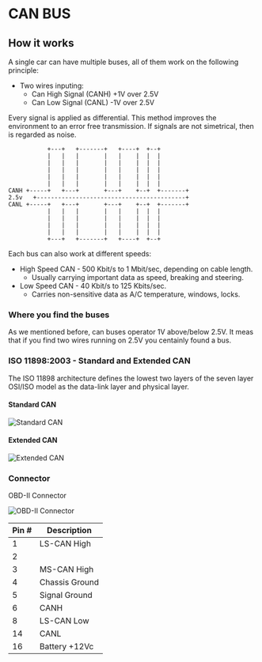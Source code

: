 # CAN BUS

## How it works

A single car can have multiple buses, all of them work on the following principle:

* Two wires inputing:
	* Can High Signal (CANH) +1V over 2.5V
	* Can Low Signal (CANL) -1V over 2.5V
	
Every signal is applied as differential. This method improves the environment to an error free transmission. If signals are not simetrical, then is regarded as noise.
```
           +---+   +-------+   +----+  +--+
           |   |   |       |   |    |  |  |
           |   |   |       |   |    |  |  |
           |   |   |       |   |    |  |  |
           |   |   |       |   |    |  |  |
           |   |   |       |   |    |  |  |
CANH +-----+   +---+       +---+    +--+  +-------+
2.5v   +------------------------------------------+
CANL +-----+   +---+       +---+    +--+  +-------+
           |   |   |       |   |    |  |  |
           |   |   |       |   |    |  |  |
           |   |   |       |   |    |  |  |
           |   |   |       |   |    |  |  |
           +---+   +-------+   +----+  +--+
```

Each bus can also work at different speeds:

* High Speed CAN - 500 Kbit/s to 1 Mbit/sec, depending on cable length.
	* Usually carrying important data as speed, breaking and steering.
* Low Speed CAN - 40 Kbit/s to 125 Kbits/sec.
	* Carries non-sensitive data as A/C temperature, windows, locks.

### Where you find the buses

As we mentioned before, can buses operator 1V above/below 2.5V. It meas that if you find two wires running on 2.5V you centainly found a bus.

### ISO 11898:2003 - Standard and Extended CAN
The ISO 11898 architecture defines the lowest two layers of the seven
layer OSI/ISO model as the data-link layer and physical layer.

#### Standard CAN

![Standard CAN](https://image.ibb.co/cLKrA5/Screenshot_from_2017_06_27_00_00_05.png) 


#### Extended CAN

![Extended CAN](https://preview.ibb.co/iO7NHk/Screenshot_from_2017_06_27_00_02_22.png)

### Connector

OBD-II Connector

![OBD-II Connector](http://www.obdii.com/images/connectorblue.GIF) 

|Pin #|Description|
|---|----|
1| LS-CAN High
2|
3| MS-CAN High
4|Chassis Ground
5|Signal Ground
6|CANH
8| LS-CAN Low
14|CANL
16|Battery +12Vc
